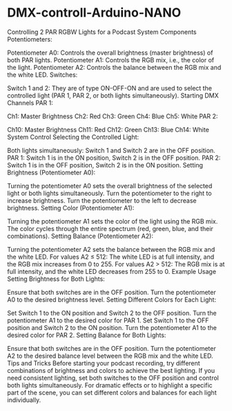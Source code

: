 # DMX-controll-Arduino-NANO
Controlling 2 PAR RGBW Lights for a Podcast
System Components
Potentiometers:

Potentiometer A0: Controls the overall brightness (master brightness) of both PAR lights.
Potentiometer A1: Controls the RGB mix, i.e., the color of the light.
Potentiometer A2: Controls the balance between the RGB mix and the white LED.
Switches:

Switch 1 and 2: They are of type ON-OFF-ON and are used to select the controlled light (PAR 1, PAR 2, or both lights simultaneously).
Starting DMX Channels
PAR 1:

Ch1: Master Brightness
Ch2: Red
Ch3: Green
Ch4: Blue
Ch5: White
PAR 2:

Ch10: Master Brightness
Ch11: Red
Ch12: Green
Ch13: Blue
Ch14: White
System Control
Selecting the Controlled Light:

Both lights simultaneously: Switch 1 and Switch 2 are in the OFF position.
PAR 1: Switch 1 is in the ON position, Switch 2 is in the OFF position.
PAR 2: Switch 1 is in the OFF position, Switch 2 is in the ON position.
Setting Brightness (Potentiometer A0):

Turning the potentiometer A0 sets the overall brightness of the selected light or both lights simultaneously.
Turn the potentiometer to the right to increase brightness.
Turn the potentiometer to the left to decrease brightness.
Setting Color (Potentiometer A1):

Turning the potentiometer A1 sets the color of the light using the RGB mix.
The color cycles through the entire spectrum (red, green, blue, and their combinations).
Setting Balance (Potentiometer A2):

Turning the potentiometer A2 sets the balance between the RGB mix and the white LED.
For values A2 ≤ 512: The white LED is at full intensity, and the RGB mix increases from 0 to 255.
For values A2 > 512: The RGB mix is at full intensity, and the white LED decreases from 255 to 0.
Example Usage
Setting Brightness for Both Lights:

Ensure that both switches are in the OFF position.
Turn the potentiometer A0 to the desired brightness level.
Setting Different Colors for Each Light:

Set Switch 1 to the ON position and Switch 2 to the OFF position.
Turn the potentiometer A1 to the desired color for PAR 1.
Set Switch 1 to the OFF position and Switch 2 to the ON position.
Turn the potentiometer A1 to the desired color for PAR 2.
Setting Balance for Both Lights:

Ensure that both switches are in the OFF position.
Turn the potentiometer A2 to the desired balance level between the RGB mix and the white LED.
Tips and Tricks
Before starting your podcast recording, try different combinations of brightness and colors to achieve the best lighting.
If you need consistent lighting, set both switches to the OFF position and control both lights simultaneously.
For dramatic effects or to highlight a specific part of the scene, you can set different colors and balances for each light individually.

